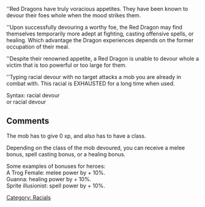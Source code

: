 ''Red Dragons have truly voracious appetites. They have been known to
devour their foes whole when the mood strikes them.

''Upon successfully devouring a worthy foe, the Red Dragon may find
themselves temporarily more adept at fighting, casting offensive spells,
or healing. Which advantage the Dragon experiences depends on the former
occupation of their meal.

''Despite their renowned appetite, a Red Dragon is unable to devour
whole a victim that is too powerful or too large for them.

''Typing racial devour with no target attacks a mob you are already in
combat with. This racial is EXHAUSTED for a long time when used.

Syntax: racial devour <target>  
or racial devour

## Comments

The mob has to give 0 xp, and also has to have a class.

Depending on the class of the mob devoured, you can receive a melee
bonus, spell casting bonus, or a healing bonus.

Some examples of bonuses for heroes:  
A Trog Female: melee power by + 10%.  
Guanna: healing power by + 10%.  
Sprite illusionist: spell power by + 10%.  

[Category: Racials](Category:_Racials "wikilink")
